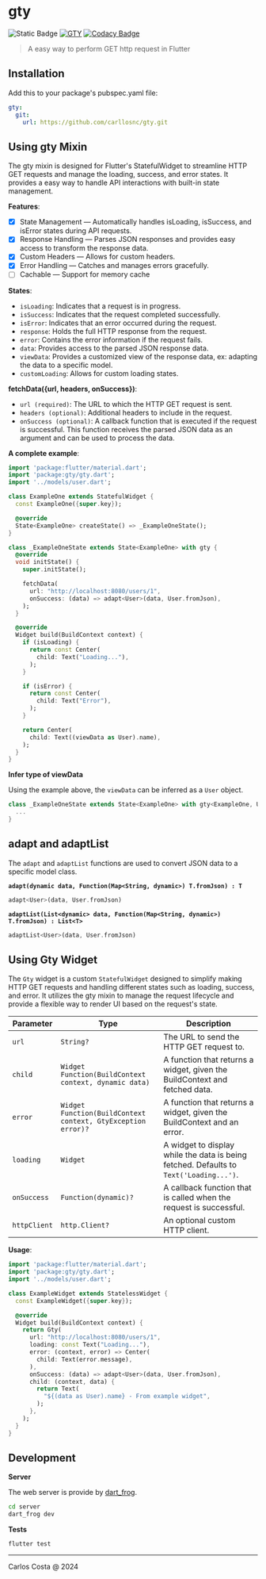 # gty

![Static Badge](https://img.shields.io/badge/Flutter-blue)
[![GTY](https://github.com/carllosnc/gty/actions/workflows/dart.yml/badge.svg)](https://github.com/carllosnc/gty/actions/workflows/dart.yml)
[![Codacy Badge](https://app.codacy.com/project/badge/Grade/b0420d42747f41fcbdb3f79b3c9cced2)](https://app.codacy.com/gh/carllosnc/gty/dashboard?utm_source=gh&utm_medium=referral&utm_content=&utm_campaign=Badge_grade)

> A easy way to perform GET http request in Flutter

## Installation

Add this to your package's pubspec.yaml file:

```yaml
gty:
  git:
    url: https://github.com/carllosnc/gty.git
```

## Using gty Mixin

The gty mixin is designed for Flutter's StatefulWidget to streamline HTTP GET requests and manage the loading, success, and error states. It provides a easy way to handle API interactions with built-in state management.

**Features**:

- [x] State Management — Automatically handles isLoading, isSuccess, and isError states during API requests.
- [x] Response Handling — Parses JSON responses and provides easy access to transform the response data.
- [x] Custom Headers — Allows for custom headers.
- [x] Error Handling — Catches and manages errors gracefully.
- [ ] Cachable — Support for memory cache

**States**:

- `isLoading`: Indicates that a request is in progress.
- `isSuccess`: Indicates that the request completed successfully.
- `isError`: Indicates that an error occurred during the request.
- `response`: Holds the full HTTP response from the request.
- `error`: Contains the error information if the request fails.
- `data`: Provides access to the parsed JSON response data.
- `viewData`: Provides a customized view of the response data, ex: adapting the data to a specific model.
- `customLoading`: Allows for custom loading states.

**fetchData({url, headers, onSuccess})**:

- `url (required)`: The URL to which the HTTP GET request is sent.
- `headers (optional)`: Additional headers to include in the request.
- `onSuccess (optional)`: A callback function that is executed if the request is successful. This function receives the parsed JSON data as an argument and can be used to process the data.

**A complete example**:

```dart
import 'package:flutter/material.dart';
import 'package:gty/gty.dart';
import '../models/user.dart';

class ExampleOne extends StatefulWidget {
  const ExampleOne({super.key});

  @override
  State<ExampleOne> createState() => _ExampleOneState();
}

class _ExampleOneState extends State<ExampleOne> with gty {
  @override
  void initState() {
    super.initState();

    fetchData(
      url: "http://localhost:8080/users/1",
      onSuccess: (data) => adapt<User>(data, User.fromJson),
    );
  }

  @override
  Widget build(BuildContext context) {
    if (isLoading) {
      return const Center(
        child: Text("Loading..."),
      );
    }

    if (isError) {
      return const Center(
        child: Text("Error"),
      );
    }

    return Center(
      child: Text((viewData as User).name),
    );
  }
}
```

**Infer type of viewData**

Using the example above, the `viewData` can be inferred as a `User` object.

```dart
class _ExampleOneState extends State<ExampleOne> with gty<ExampleOne, User> {
  ...
}
```

## adapt and adaptList

The `adapt` and `adaptList` functions are used to convert JSON data to a specific model class.

**`adapt(dynamic data, Function(Map<String, dynamic>) T.fromJson) : T`**
```dart
adapt<User>(data, User.fromJson)
```

**`adaptList(List<dynamic> data, Function(Map<String, dynamic>) T.fromJson) : List<T>`**
```dart
adaptList<User>(data, User.fromJson)
```

## Using Gty Widget

The `Gty` widget is a custom `StatefulWidget` designed to simplify making HTTP GET requests and handling different states such as loading, success, and error. It utilizes the gty mixin to manage the request lifecycle and provide a flexible way to render UI based on the request's state.

| Parameter    | Type                                                         | Description                                                                            |
| ------------ | ------------------------------------------------------------ | -------------------------------------------------------------------------------------- |
| `url`        | `String?`                                                    | The URL to send the HTTP GET request to.                                               |
| `child`      | `Widget Function(BuildContext context, dynamic data)`        | A function that returns a widget, given the BuildContext and fetched data.             |
| `error`      | `Widget Function(BuildContext context, GtyException error)?` | A function that returns a widget, given the BuildContext and an error.                 |
| `loading`    | `Widget`                                                     | A widget to display while the data is being fetched. Defaults to `Text('Loading...')`. |
| `onSuccess`  | `Function(dynamic)?`                                         | A callback function that is called when the request is successful.                     |
| `httpClient` | `http.Client?`                                               | An optional custom HTTP client.                                                        |

**Usage**:

```dart
import 'package:flutter/material.dart';
import 'package:gty/gty.dart';
import '../models/user.dart';

class ExampleWidget extends StatelessWidget {
  const ExampleWidget({super.key});

  @override
  Widget build(BuildContext context) {
    return Gty(
      url: "http://localhost:8080/users/1",
      loading: const Text("Loading..."),
      error: (context, error) => Center(
        child: Text(error.message),
      ),
      onSuccess: (data) => adapt<User>(data, User.fromJson),
      child: (context, data) {
        return Text(
          "${(data as User).name} - From example widget",
        );
      },
    );
  }
}
```

## Development

**Server**

The web server is provide by [dart_frog](https://pub.dev/packages/dart_frog).

```bash
cd server
dart_frog dev
```

**Tests**

```bash
flutter test
```

---

Carlos Costa @ 2024

